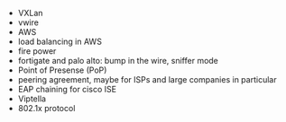 - VXLan
- vwire
- AWS
- load balancing in AWS
- fire power
- fortigate and palo alto: bump in the wire, sniffer mode
- Point of Presense (PoP)
- peering agreement, maybe for ISPs and large companies in particular
- EAP chaining for cisco ISE
- Viptella
- 802.1x protocol

